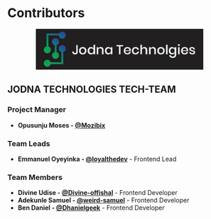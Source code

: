 # Contributors

<p align="center">
  <img src="./assets/jodnalogo.png" alt="JODNA Technologies Logo">
</p>

## JODNA TECHNOLOGIES TECH-TEAM

### Project Manager

- **Opusunju Moses - [@Mozibix](https://github.com/Mozibix)**

### Team Leads

- **Emmanuel Oyeyinka - [@loyalthedev](https://github.com/loyalthedev)** - Frontend Lead

### Team Members

- **Divine Udise - [@Divine-offishal](https://github.com/Divine-offishal)** - Frontend Developer
- **Adekunle Samuel - [@weird-samuel](https://github.com/weird-samuel)** - Frontend Developer
- **Ben Daniel - [@Dhanielgeek](https://github.com/Dhanielgeek)** - Frontend Developer
